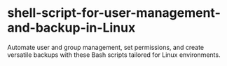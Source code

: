 # shell-script-for-user-management-and-backup-in-Linux
Automate user and group management, set permissions, and create versatile backups with these Bash scripts tailored for Linux environments.
